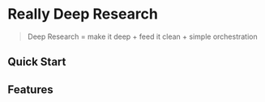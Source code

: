 # Really Deep Research

> Deep Research = make it deep + feed it clean + simple orchestration
>



## Quick Start

## Features
